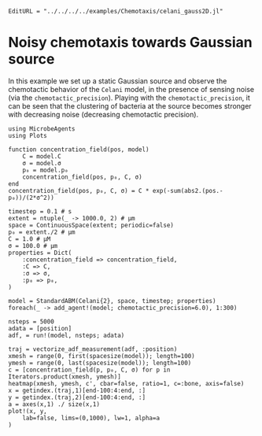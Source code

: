 ```@meta
EditURL = "../../../../examples/Chemotaxis/celani_gauss2D.jl"
```

# Noisy chemotaxis towards Gaussian source

In this example we set up a static Gaussian source and observe the chemotactic behavior
of the `Celani` model, in the presence of sensing noise (via the `chemotactic_precision`).
Playing with the `chemotactic_precision`, it can be seen that the clustering of bacteria
at the source becomes stronger with decreasing noise (decreasing chemotactic precision).

````@example celani_gauss2D
using MicrobeAgents
using Plots

function concentration_field(pos, model)
    C = model.C
    σ = model.σ
    p₀ = model.p₀
    concentration_field(pos, p₀, C, σ)
end
concentration_field(pos, p₀, C, σ) = C * exp(-sum(abs2.(pos.-p₀))/(2*σ^2))

timestep = 0.1 # s
extent = ntuple(_ -> 1000.0, 2) # μm
space = ContinuousSpace(extent; periodic=false)
p₀ = extent./2 # μm
C = 1.0 # μM
σ = 100.0 # μm
properties = Dict(
    :concentration_field => concentration_field,
    :C => C,
    :σ => σ,
    :p₀ => p₀,
)

model = StandardABM(Celani{2}, space, timestep; properties)
foreach(_ -> add_agent!(model; chemotactic_precision=6.0), 1:300)

nsteps = 5000
adata = [position]
adf, = run!(model, nsteps; adata)

traj = vectorize_adf_measurement(adf, :position)
xmesh = range(0, first(spacesize(model)); length=100)
ymesh = range(0, last(spacesize(model)); length=100)
c = [concentration_field(p, p₀, C, σ) for p in Iterators.product(xmesh, ymesh)]
heatmap(xmesh, ymesh, c', cbar=false, ratio=1, c=:bone, axis=false)
x = getindex.(traj,1)[end-100:4:end, :]
y = getindex.(traj,2)[end-100:4:end, :]
a = axes(x,1) ./ size(x,1)
plot!(x, y,
    lab=false, lims=(0,1000), lw=1, alpha=a
)
````

